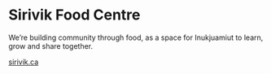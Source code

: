 # Sirivik Food Centre
We’re building community through food, as a space for Inukjuamiut to learn, grow and share together.

[sirivik.ca](https://sirivik.ca/)
